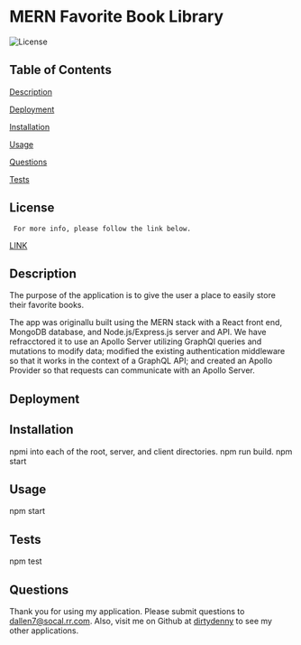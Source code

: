 

# MERN Favorite Book Library
![License](https://img.shields.io/badge/License-MIT-blue.svg)


## Table of Contents  
[Description](#description)

[Deployment](#deployment)
  
[Installation](#installation)
  
[Usage](#usage)
  
[Questions](#questions)
  
[Tests](#tests)
    

  ## License 
     For more info, please follow the link below.
  [LINK](https://opensource.org/license/MIT)

  ## Description

  The purpose of the application is to give the user a place to easily store their favorite books.

  The app was originallu built using the MERN stack with a React front end, MongoDB database, and Node.js/Express.js server and API.  We have refracctored it to use an Apollo Server utilizing GraphQl queries and mutations to modify data; modified the existing authentication middleware so that it works in the context of a GraphQL API; and created an Apollo Provider so that requests can communicate with an Apollo Server.

  ## Deployment

  

  ## Installation

  npmi into each of the root, server, and client directories.  npm run build.   npm start

  ## Usage

  npm start

  ## Tests

  npm test

  ## Questions

  Thank you for using my application.  Please submit questions to dallen7@socal.rr.com.  Also, visit me on Github at 
    [dirtydenny](https://github.com/dirtydenny/) to see my other applications.